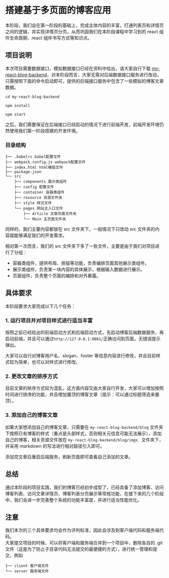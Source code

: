 # 搭建基于多页面的博客应用

本阶段，我们会在第一阶段的基础上，完成主体内容的丰富，打通列表页和详情页之间的逻辑，并实现详情页分页。从而巩固我们在本阶段课程中学习到的 react 组件生命周期、react 组件书写方式等知识点。

## 项目说明

本次项目需要数据接口，模拟数据接口已经在资料中给出，请大家自行下载 [my-react-blog-backend](http://git.imweb.io/reactlearn/my-react-blog-backend)，对本阶段而言，大家无需对后端数据接口服务进行改动，只需按照下面的命令启动即可，提供的后端接口服务中包含了一些模拟的博客文章数据。

```
cd my-react-blog-backend

npm install

npm start
```

之后，我们需要保证在后端接口已经启动的情况下进行前端开发，前端开发环境仍然使用我们第一阶段搭建的开发环境。

### 目录结构

```
├── .babelrc babel配置文件
├── webpack.config.js webpack配置文件
├── index.html html模版文件
├── package.json  
└── src
	├── components 展示类组件
	├── config 配置文件
	├── container 容器类组件
	├── resource 资源文件夹
	├── style 样式文件
	└── pages 网站主入口文件
	    ├── Article 文章页面文件夹
	    └── Main 主页面文件夹
```

同样的，我们主要内容都放在 src 文件夹下，一般情况下只改动 src 文件夹的内容就能够满足我们的开发需求。

相对第一次而言，我们的 src 文件夹下多了一些文件，主要是由于我们对项目进行了分组：

* 容器类组件，提供布局、排版等功能，负责编排页面其他展示类组件。
* 展示类组件，负责某一块内容的具体展示，根据输入数据进行展示。
* 页面组件，负责整个页面的编排和对外暴露。


## 具体要求

本阶段要求大家完成以下几个任务：

### 1. 运行项目并对项目样式进行适当丰富

按照之前已经给出的前端启动方式和后端启动方式，先启动博客后端数据服务，再启动前端，并且可以通过`http://127.0.0.1:8081/`正确访问到页面，无错误提示弹出。

大家可以自行对博客用户名、slogan、footer 等信息内容进行修改，并且目前样式较为简单，也可以对样式进行修改。

### 2. 更改文章的排序方式

目前文章的排序方式较为混乱，这方面内容交由大家自行开发，大家可以增加按照时间进行排序的功能，并且增加置顶的博客文章（提示：可以通过标题筛选来置顶）。

### 3. 添加自己的博客文章

如果大家想添加自己的博客文章，只需要在 `my-react-blog-backend/blog` 文件夹下按照已有博客的样式（重点是头部样式，否则相关元信息可能无法展示），添加自己的博客，相关资源文件放在 `my-react-blog-backend/blog/imgs ` 文件夹下，并采用 markdown 的写法进行相对路径引入即可。

添加完文章后重启后端服务，刷新页面即可查看自己添加的文章。

## 总结

通过本阶段的项目实践，我们的博客已经初步成型了，已经具备了添加博客、访问博客列表、访问文章详情页、博客列表分页展示等常规功能，在接下来的几个阶段中，我们会进一步完善整个系统的功能丰富度，并进行适当性能优化。

## 注意

我们本次的三个具体要求均会作为评判标准，因此会涉及到客户端代码和服务端代码。  
大家提交项目的时候，可以将客户端和服务端合并到一个项目中，删除各自的 .git 文件（这是为了防止子目录代码无法提交的最便捷的方式），进行统一管理和提交，例如

```
├── client 客户端文件
└── server 服务端文件
```